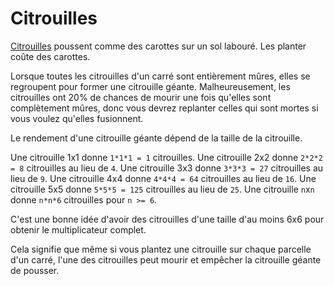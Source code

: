 # Citrouilles
[Citrouilles](objects/pumpkin) poussent comme des carottes sur un sol labouré. Les planter coûte des carottes.

Lorsque toutes les citrouilles d'un carré sont entièrement mûres, elles se regroupent pour former une citrouille géante. Malheureusement, les citrouilles ont 20% de chances de mourir une fois qu'elles sont complètement mûres, donc vous devrez replanter celles qui sont mortes si vous voulez qu'elles fusionnent.

Le rendement d'une citrouille géante dépend de la taille de la citrouille.

Une citrouille 1x1 donne `1*1*1 = 1` citrouilles.
Une citrouille 2x2 donne `2*2*2 = 8` citrouilles au lieu de `4`.
Une citrouille 3x3 donne `3*3*3 = 27` citrouilles au lieu de `9`.
Une citrouille 4x4 donne `4*4*4 = 64` citrouilles au lieu de `16`.
Une citrouille 5x5 donne `5*5*5 = 125` citrouilles au lieu de `25`.
Une citrouille `n`x`n` donne `n*n*6` citrouilles pour `n >= 6`.

C'est une bonne idée d'avoir des citrouilles d'une taille d'au moins 6x6 pour obtenir le multiplicateur complet.

Cela signifie que même si vous plantez une citrouille sur chaque parcelle d'un carré, l'une des citrouilles peut mourir et empêcher la citrouille géante de pousser.